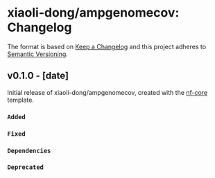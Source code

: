 # xiaoli-dong/ampgenomecov: Changelog

The format is based on [Keep a Changelog](https://keepachangelog.com/en/1.0.0/)
and this project adheres to [Semantic Versioning](https://semver.org/spec/v2.0.0.html).

## v0.1.0 - [date]

Initial release of xiaoli-dong/ampgenomecov, created with the [nf-core](https://nf-co.re/) template.

### `Added`

### `Fixed`

### `Dependencies`

### `Deprecated`
